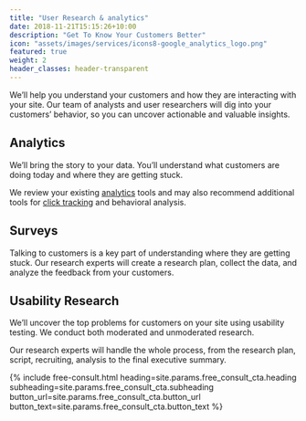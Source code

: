 ```yaml
---
title: "User Research & analytics"
date: 2018-11-21T15:15:26+10:00
description: "Get To Know Your Customers Better"
icon: "assets/images/services/icons8-google_analytics_logo.png"
featured: true
weight: 2
header_classes: header-transparent
---
```


We’ll help you understand your customers and how they are interacting with your site. Our team of analysts and user researchers will dig into your customers’ behavior, so you can uncover actionable and valuable insights.

## Analytics

We’ll bring the story to your data. You’ll understand what customers are doing today and where they are getting stuck.

We review your existing <a class="glossary-word" href="https://experimentzone.com/support/glossary/#Analytics">analytics</a> tools and may also recommend additional tools for <a class="glossary-word" href="https://experimentzone.com/support/glossary/#Click-Tracking">click tracking</a> and behavioral analysis.

## Surveys

Talking to customers is a key part of understanding where they are getting stuck. Our research experts will create a research plan, collect the data, and analyze the feedback from your customers.

## Usability Research

We’ll uncover the top problems for customers on your site using usability testing. We conduct both moderated and unmoderated research.

Our research experts will handle the whole process, from the research plan, script, recruiting, analysis to the final executive summary.

{% include free-consult.html heading=site.params.free_consult_cta.heading
subheading=site.params.free_consult_cta.subheading
button_url=site.params.free_consult_cta.button_url
button_text=site.params.free_consult_cta.button_text %}
